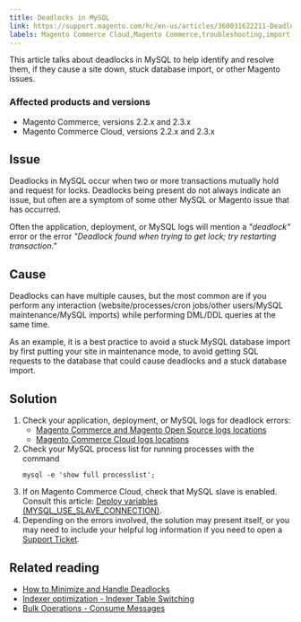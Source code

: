 ```yaml
---
title: Deadlocks in MySQL
link: https://support.magento.com/hc/en-us/articles/360031622211-Deadlocks-in-MySQL
labels: Magento Commerce Cloud,Magento Commerce,troubleshooting,import,MySQL,database,deadlock,2.3.x,2.2.x
---
```


<p>This article talks about deadlocks in MySQL to help identify and resolve them, if they cause a site down, stuck database import, or other Magento issues.</p>
<h3>Affected products and versions</h3>
<ul>
<li>Magento Commerce, versions 2.2.x and 2.3.x</li>
<li>Magento Commerce Cloud, versions 2.2.x and 2.3.x</li>
</ul>
<h2>Issue</h2>
<p>Deadlocks in MySQL occur when two or more transactions mutually hold and request for locks. Deadlocks being present do not always indicate an issue, but often are a symptom of some other MySQL or Magento issue that has occurred.</p>
<p>Often the application, deployment, or MySQL logs will mention a <em>"deadlock"</em> error or the error <em>"Deadlock found when trying to get lock; try restarting transaction."</em></p>
<h2>Cause</h2>
<p>Deadlocks can have multiple causes, but the most common are if you perform any interaction (website/processes/cron jobs/other users/MySQL maintenance/MySQL imports) while performing DML/DDL queries at the same time.</p>
<p>As an example, it is a best practice to avoid a stuck MySQL database import by first putting your site in maintenance mode, to avoid getting SQL requests to the database that could cause deadlocks and a stuck database import.</p>
<h2>Solution</h2>
<ol>
<li>Check your application, deployment, or MySQL logs for deadlock errors:
<ul>
<li><a href="https://devdocs.magento.com/guides/v2.3/config-guide/cli/logging.html">Magento Commerce and Magento Open Source logs locations</a></li>
<li><a href="https://devdocs.magento.com/guides/v2.3/cloud/trouble/environments-logs.html">Magento Commerce Cloud logs locations</a></li>
</ul>
</li>
<li>Check your MySQL process list for running processes with the command
<pre><code class="sql">mysql -e 'show full processlist';</code></pre>
</li>
<li>If on Magento Commerce Cloud, check that MySQL slave is enabled. Consult this article: <a href="https://devdocs.magento.com/guides/v2.2/cloud/env/variables-deploy.html#mysql_use_slave_connection">Deploy variables (MYSQL_USE_SLAVE_CONNECTION)</a>.</li>
<li>Depending on the errors involved, the solution may present itself, or you may need to include your helpful log information if you need to open a <a href="https://support.magento.com/hc/en-us/articles/360019088251-Submit-a-support-ticket">Support Ticket</a>.</li>
</ol>
<h2>Related reading</h2>
<ol>
</ol><ul>
<li><a href="https://dev.mysql.com/doc/refman/5.7/en/innodb-deadlocks-handling.html">How to Minimize and Handle Deadlocks</a></li>
<li><a href="https://devdocs.magento.com/guides/v2.3/extension-dev-guide/indexer-batch.html#indexer-table-switching">Indexer optimization - Indexer Table Switching</a></li>
<li><a href="https://devdocs.magento.com/guides/v2.3/extension-dev-guide/message-queues/bulk-operations.html#consume-messages">Bulk Operations - Consume Messages</a></li>
</ul>
